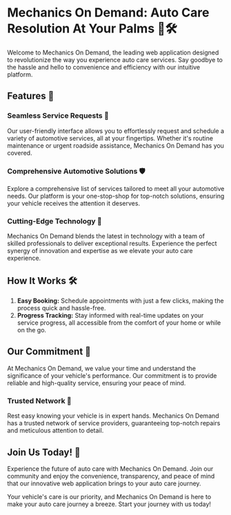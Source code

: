 # Mechanics On Demand: Auto Care Resolution At Your Palms 🚗🛠️

Welcome to Mechanics On Demand, the leading web application designed to revolutionize the way you experience auto care services. Say goodbye to the hassle and hello to convenience and efficiency with our intuitive platform.

## Features 🌟

### Seamless Service Requests 🔄
Our user-friendly interface allows you to effortlessly request and schedule a variety of automotive services, all at your fingertips. Whether it's routine maintenance or urgent roadside assistance, Mechanics On Demand has you covered.

### Comprehensive Automotive Solutions 🛡️
Explore a comprehensive list of services tailored to meet all your automotive needs. Our platform is your one-stop-shop for top-notch solutions, ensuring your vehicle receives the attention it deserves.

### Cutting-Edge Technology 🚀
Mechanics On Demand blends the latest in technology with a team of skilled professionals to deliver exceptional results. Experience the perfect synergy of innovation and expertise as we elevate your auto care experience.

## How It Works 🛠️

1. **Easy Booking:** Schedule appointments with just a few clicks, making the process quick and hassle-free.
2. **Progress Tracking:** Stay informed with real-time updates on your service progress, all accessible from the comfort of your home or while on the go.

## Our Commitment 💪

At Mechanics On Demand, we value your time and understand the significance of your vehicle's performance. Our commitment is to provide reliable and high-quality service, ensuring your peace of mind.

### Trusted Network 🔗
Rest easy knowing your vehicle is in expert hands. Mechanics On Demand has a trusted network of service providers, guaranteeing top-notch repairs and meticulous attention to detail.

## Join Us Today! 🚀

Experience the future of auto care with Mechanics On Demand. Join our community and enjoy the convenience, transparency, and peace of mind that our innovative web application brings to your auto care journey.

Your vehicle's care is our priority, and Mechanics On Demand is here to make your auto care journey a breeze. Start your journey with us today!
